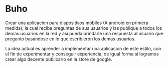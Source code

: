 Buho
=============================================================================

Crear una aplicacion para dispositivos mobiles (A android en primera medida),
la cual reciba preguntas de sus usuarios y las publique a todos los demas usuarios
en la red y asi pueda brindarle una respuesta al usuario que pregunto basandose en
lo que escribieron los demas usuarios.


La idea actual es aprender a implementar una aplicacion de este estilo, con el fin
de experimentar y conseguir experiencia, de igual forma si logramos crear algo
decente publicarlo en la store de google.